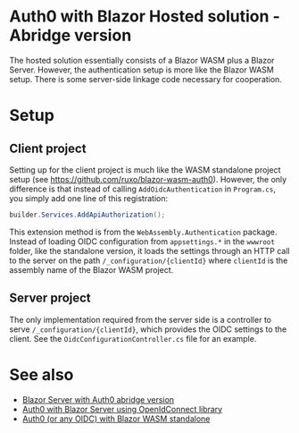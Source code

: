 # Auth0 with Blazor Hosted solution - Abridge version

The hosted solution essentially consists of a Blazor WASM plus a Blazor
Server. However, the authentication setup is more like the Blazor WASM
setup. There is some server-side linkage code necessary for cooperation.

# Setup

## Client project

Setting up for the client project is much like the WASM standalone project 
setup (see https://github.com/ruxo/blazor-wasm-auth0). However, the only 
difference is that instead of calling `AddOidcAuthentication` in
`Program.cs`, you simply add one line of this registration:

```csharp
builder.Services.AddApiAuthorization();
```

This extension method is from the `WebAssembly.Authentication` package. Instead
of loading OIDC configuration from `appsettings.*` in the `wwwroot` folder,
like the standalone version, it loads the settings through an HTTP call to 
the server on the path `/_configuration/{clientId}` where `clientId` is 
the assembly name of the Blazor WASM project.

## Server project

The only implementation required from the server side is a controller to 
serve `/_configuration/{clientId}`, which provides the OIDC settings to the
client. See the `OidcConfigurationController.cs` file for an example.

# See also
* [Blazor Server with Auth0 abridge version](https://github.com/ruxo/blazor-server-auth0)
* [Auth0 with Blazor Server using OpenIdConnect library](https://github.com/ruxo/blazor-server-oidc-auth0)
* [Auth0 (or any OIDC) with Blazor WASM standalone](https://github.com/ruxo/blazor-wasm-auth0)